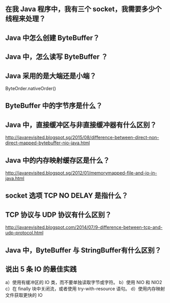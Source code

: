 ## 在我 Java 程序中，我有三个 socket，我需要多少个线程来处理？

## Java 中怎么创建 ByteBuffer？

## Java 中，怎么读写 ByteBuffer ？

## Java 采用的是大端还是小端？
ByteOrder.nativeOrder()

## ByteBuffer 中的字节序是什么？

## Java 中，直接缓冲区与非直接缓冲器有什么区别？
http://javarevisited.blogspot.sg/2015/08/difference-between-direct-non-direct-mapped-bytebuffer-nio-java.html

## Java 中的内存映射缓存区是什么？
http://javarevisited.blogspot.sg/2012/01/memorymapped-file-and-io-in-java.html

## socket 选项 TCP NO DELAY 是指什么？

## TCP 协议与 UDP 协议有什么区别？
http://javarevisited.blogspot.com/2014/07/9-difference-between-tcp-and-udp-protocol.html

## Java 中，ByteBuffer 与 StringBuffer有什么区别？

## 说出 5 条 IO 的最佳实践
a）使用有缓冲区的 IO 类，而不要单独读取字节或字符。
b）使用 NIO 和 NIO2
c）在 finally 块中关闭流，或者使用 try-with-resource 语句。
d）使用内存映射文件获取更快的 IO

